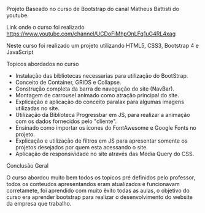 Projeto Baseado no curso de Bootstrap do canal Matheus Battisti do youtube.

Link onde o curso foi realizado https://www.youtube.com/channel/UCDoFiMhpOnLFq1uG4RL4xag

Neste curso foi realizado um projeto utilizando HTML5, CSS3, Bootstrap 4 e JavaScript

Topicos abordados no curso

- Instalação das bibliotecas necessarias para utilização do BootStrap.
- Conceito de Container, GRIDS e Collapse.
- Construção completa da barra de navegação do site (NavBar).
- Montagem de carrousel animado como atração principal do site.
- Explicação e aplicação do conceito paralax para algumas imagens utilizadas no site.
- Utilização da Biblioteca Progressbar em JS, para realizar a animação com os dados fornecidos pelo "cliente".
- Ensinado como importar os icones do FontAwesome e Google Fonts no projeto.
- Explicação e utilização de filtros em JS para apresentar somente os projetos desejados por quem esta acessando o site.
- Aplicação de responsividade no site através das Media Query do CSS.

Conclusão Geral 

O curso abordou muito bem todos os topicos pré definidos pelo professor, todos os conteudos apresentandos eram atualizados e funcionavam corretamete, foi aprendido com muito êxito todas as aulas, o objetivo do curso era aprender bootstrap para realizar o desenvolvimento do website da empresa que trabalho. 